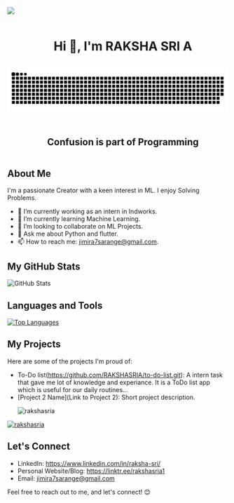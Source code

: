 
<!--horizontal divider(gradiant)-->
<img src="https://user-images.githubusercontent.com/73097560/115834477-dbab4500-a447-11eb-908a-139a6edaec5c.gif">

<!--h1 without bottom border-->
<div id="user-content-toc">
  <ul align="center">
    <summary><h1 style="display: inline-block">Hi 👋, I'm RAKSHA SRI A</h1></summary>
  </ul>
</div>


<!--- snake -->
<div align="center">
  <img  src="https://github.com/1999AZZAR/1999AZZAR/blob/main/resources/img/grid-snake.svg"
       alt="snake" /></a>
</div>


<!--h2 without bottom border-->
<div id="user-content-toc">
  <ul align="center">
    <summary><h2 style="display: inline-block">Confusion is part of Programming</h2></summary>
  </ul>
</div>

## About Me

I'm a passionate Creator with a keen interest in ML. I enjoy Solving Problems.

- 🔭 I’m currently working as an intern in Indworks.
- 🌱 I’m currently learning Machine Learning.
- 👯 I’m looking to collaborate on ML Projects.
- 💬 Ask me about Python and flutter.
- 📫 How to reach me: jimira7sarange@gmail.com.

## My GitHub Stats

![GitHub Stats](https://github-readme-stats.vercel.app/api?username=RAKSHASRIA&show_icons=true&theme=radical)

## Languages and Tools

[![Top Languages](https://github-readme-stats.vercel.app/api/top-langs/?username=RAKSHASRIA&layout=compact)](https://github.com/anuraghazra/github-readme-stats)

## My Projects

Here are some of the projects I'm proud of:

- To-Do list(https://github.com/RAKSHASRIA/to-do-list.git): A intern task that gave me lot of knowledge and experiance. It is a ToDo list app which is useful for our daily routines...
- [Project 2 Name](Link to Project 2): Short project description.
  <p align="left"> <img src="https://komarev.com/ghpvc/?username=RAKSHASRIA&label=Profile%20views&color=0e75b6&style=flat" alt="rakshasria" /> </p>

<p align="left"> <a href="https://github.com/ryo-ma/github-profile-trophy"><img src="https://github-profile-trophy.vercel.app/?username=RAKSHASRIA" alt="rakshasria" /></a> </p>


## Let's Connect

- LinkedIn: https://www.linkedin.com/in/raksha-sri/
- Personal Website/Blog: https://linktr.ee/rakshasria1
- Email: jimira7sarange@gmail.com

Feel free to reach out to me, and let's connect! 😊


